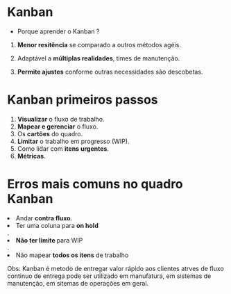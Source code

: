 # Kanban

- Porque aprender o Kanban ?

1. <b>Menor resitência</b> se comparado a outros métodos agéis.

2. Adaptável a <b>múltiplas realidades</b>, times de manutenção.

3. <b>Permite ajustes</b> conforme outras necessidades são descobetas.


# Kanban primeiros passos 

1. <b>Visualizar</b> o fluxo de trabalho.
2. <b>Mapear e gerenciar</b> o fluxo.
3. Os <b>cartões</b> do quadro. 
4. <b>Limitar</b> o trabalho em progresso (WIP).
5. Como lidar com <b>itens urgentes</b>.
6. <b>Métricas</b>.

# Erros mais comuns no quadro Kanban

<li> Andar <b>contra fluxo</b>.
<li>Ter uma coluna para <b>on hold</b></li>.
<li><b>Não ter limite </b> para WIP</li>.
<li>Não mapear <b>todos os itens</b> de trabalho</li>

Obs: Kanban é metodo de entregar valor rápido aos clientes atrves de fluxo continuo de entrega pode ser utilizado em manufatura, em sistemas de manutenção, em sitemas de operações em geral.